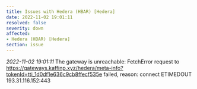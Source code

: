 ```yaml
---
title: Issues with Hedera (HBAR) [Hedera]
date: 2022-11-02 19:01:11
resolved: false
severity: down
affected:
- Hedera (HBAR) [Hedera]
section: issue
---
```


*2022-11-02 19:01:11* The gateway is unreachable: FetchError request to https://gateways.kaffinp.xyz/hedera/meta-info?tokenId=tti_1d0df1e636c9cb8ffecf535e failed, reason: connect ETIMEDOUT 193.31.116.152:443